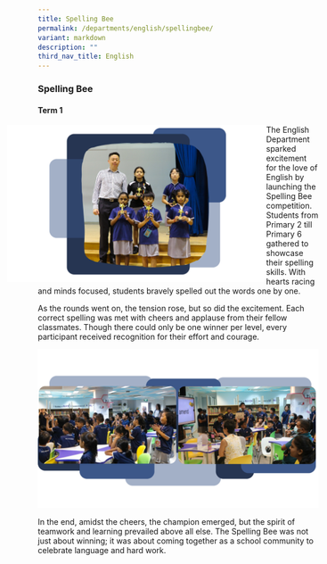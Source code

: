 ```yaml
---
title: Spelling Bee
permalink: /departments/english/spellingbee/
variant: markdown
description: ""
third_nav_title: English
---
```

### **Spelling Bee**
<h4>Term 1</h4>
<img style="width:500px;margin-left:-55px;margin-right:-35px" align="left" src="/images/spelling_bee_awards.png">
<p>The English Department sparked excitement for the love of English by launching
the Spelling Bee competition. Students from Primary 2 till Primary 6 gathered
to showcase their spelling skills. With hearts racing and minds focused,
students bravely spelled out the words one by one.</p>

<p>As the rounds went on, the tension rose, but so did the excitement. Each
correct spelling was met with cheers and applause from their fellow classmates.
Though there could only be one winner per level, every participant received
recognition for their effort and courage.</p>
<img src="/images/spelling_bee_stuff.png">
<p>In the end, amidst the cheers, the champion emerged, but the spirit of
teamwork and learning prevailed above all else. The Spelling Bee was not
just about winning; it was about coming together as a school community
to celebrate language and hard work.</p>
<p></p>
<p></p>